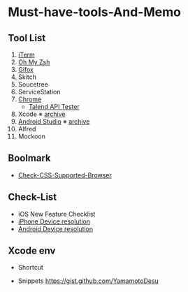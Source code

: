 # Must-have-tools-And-Memo

## Tool List
1. [iTerm](https://iterm2.com/)
2. [Oh My Zsh](https://ohmyz.sh/)
3. [Gifox](https://gifox.io/) 
4. Skitch
5. Soucetree
6. ServiceStation
7. [Chrome](https://www.google.co.jp/chrome/?brand=AGAK&gclid=CjwKCAiA24SPBhB0EiwAjBgkhiXZh863fMju_CqqkkS3di-DvHSkZqgRdEj-0ut9ny8NWT5_Te27hxoCQigQAvD_BwE&gclsrc=aw.ds)
    * [Talend API Tester](https://chrome.google.com/webstore/detail/talend-api-tester-free-ed/aejoelaoggembcahagimdiliamlcdmfm?hl=ja)
8. Xcode
 ※ [archive](https://stackoverflow.com/questions/10335747/how-to-download-xcode-dmg-or-xip-file)
9. [Android Studio](https://developer.android.com/studio)
  ※ [archive](https://developer.android.com/studio/archive?hl=ja)
10. Alfred
11. Mockoon

## Boolmark
*  [Check-CSS-Supported-Browser](https://caniuse.com/)

## Check-List
* iOS New Feature Checklist
* [iPhone Device 
resolution](https://qiita.com/tomohisaota/items/f8857d01f328e34fb551)
* [Android Device resolution](https://en.wikipedia.org/wiki/Comparison_of_high-definition_smartphone_displays)

## Xcode env
*  Shortcut

*  Snippets
https://gist.github.com/YamamotoDesu

